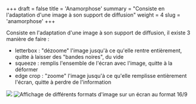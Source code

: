 +++
draft = false
title = 'Anamorphose'
summary = "Consiste en l'adaptation d'une image à son support de diffusion"
weight = 4
slug = 'anamorphose'
+++

Consiste en l'adaptation d'une image à son support de diffusion, il existe 3 manière de faire :

* letterbox : "dézoome" l'image jusqu'à ce qu'elle rentre entièrement, quitte à laisser des "bandes noires", du vide
* squeeze : remplis l'ensemble de l'écran avec l'image, quitte à la déformer
* edge crop : "zoome" l'image jusqu'à ce qu'elle remplisse entièrement l'écran, quitte à perdre de l'information

![](https://upload.wikimedia.org/wikipedia/commons/thumb/4/4b/Illustration_anamorph_letterbox.jpg/800px-Illustration_anamorph_letterbox.jpg)
![Affichage de différents formats d'image sur un écran au format 16/9](https://upload.wikimedia.org/wikipedia/commons/2/22/Format_Image_Television_Cinema.jpg)